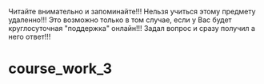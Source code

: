 Читайте внимательно и запоминайте!!!
Нельзя учиться этому предмету удаленно!!!
Это возможно только в том случае, если у Вас будет круглосуточная "поддержка" онлайн!!!
Задал вопрос и сразу получил   а него ответ!!!
# course_work_3
